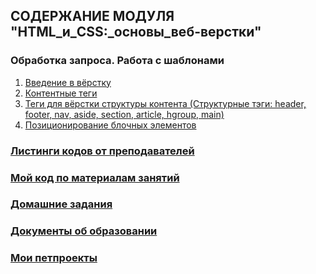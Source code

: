 ## СОДЕРЖАНИЕ МОДУЛЯ "HTML_и_CSS:_основы_веб-верстки"
### Обработка запроса. Работа с шаблонами
1. [Введение в вёрстку](lesson_6.1/)
2. [Контентные теги](lesson_6.2/)
3. [Теги для вёрстки структуры контента (Структурные тэги: header, footer, nav, aside, section, article, hgroup, main)](lesson_6.3/)
4. [Позиционирование блочных элементов](lesson_6.4/)


### [Листинги кодов от преподавателей]()
### [Мой код по материалам занятий](My_code/)
### [Домашние задания](fpy-homeworks/)

### [Документы об образовании]()

### [Мои петпроекты](./My_edu_petproj/)
